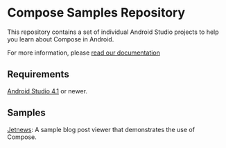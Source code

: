Compose Samples Repository
=====================

This repository contains a set of individual Android Studio projects to help you learn about
Compose in Android.

For more information, please [read our documentation](https://developer.android.com/jetpack/compose)

Requirements
------------
[Android Studio 4.1](https://developer.android.com/studio/preview/index.html) or newer.

Samples
-------
[Jetnews](JetNews/): A sample blog post viewer that demonstrates the use of Compose.